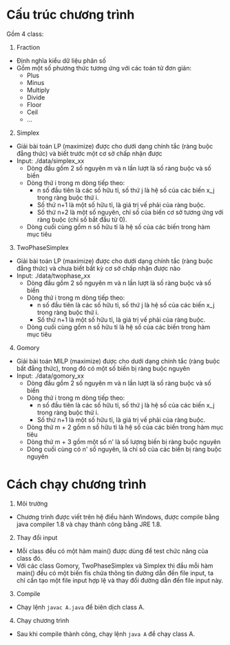 # Cấu trúc chương trình
Gồm 4 class:
1. Fraction
- Định nghĩa kiểu dữ liệu phân số
- Gồm một số phương thức tương ứng với các toán tử đơn giản:
	- Plus
	- Minus
	- Multiply
	- Divide
	- Floor
	- Ceil
	- ...
2. Simplex
- Giải bài toán LP (maximize) được cho dưới dạng chính tắc (ràng buộc đẳng thức) và biết trước một cơ sở chấp nhận được
- Input: ./data/simplex_xx
	- Dòng đầu gồm 2 số nguyên m và n lần lượt là số ràng buộc và số biến
	- Dòng thứ i trong m dòng tiếp theo:
		- n số đầu tiên là các số hữu tỉ, số thứ j là hệ số của các biến x_j trong ràng buộc thứ i.
		- Số thứ n+1 là một số hữu tỉ, là giá trị vế phải của ràng buộc.
		- Số thứ n+2 là một số nguyên, chỉ số của biến cơ sở tương ứng với ràng buộc (chỉ số bắt đầu từ 0).
	- Dòng cuối cùng gồm n số hữu tỉ là hệ số của các biến trong hàm mục tiêu
3. TwoPhaseSimplex
- Giải bài toán LP (maximize) được cho dưới dạng chính tắc (ràng buộc đẳng thức) và chưa biết bất kỳ cơ sở chấp nhận được nào
- Input: ./data/twophase_xx
	- Dòng đầu gồm 2 số nguyên m và n lần lượt là số ràng buộc và số biến
	- Dòng thứ i trong m dòng tiếp theo:
		- n số đầu tiên là các số hữu tỉ, số thứ j là hệ số của các biến x_j trong ràng buộc thứ i.
		- Số thứ n+1 là một số hữu tỉ, là giá trị vế phải của ràng buộc.
	- Dòng cuối cùng gồm n số hữu tỉ là hệ số của các biến trong hàm mục tiêu
4. Gomory
- Giải bài toán MILP (maximize) được cho dưới dạng chính tắc (ràng buộc bất đẳng thức), trong đó có một số biến bị ràng buộc nguyên
- Input: ./data/gomory_xx
	- Dòng đầu gồm 2 số nguyên m và n lần lượt là số ràng buộc và số biến
	- Dòng thứ i trong m dòng tiếp theo:
		- n số đầu tiên là các số hữu tỉ, số thứ j là hệ số của các biến x_j trong ràng buộc thứ i.
		- Số thứ n+1 là một số hữu tỉ, là giá trị vế phải của ràng buộc.
	- Dòng thứ m + 2 gồm n số hữu tỉ là hệ số của các biến trong hàm mục tiêu
	- Dòng thứ m + 3 gồm một số n' là số lượng biến bị ràng buộc nguyên
	- Dòng cuối cùng có n' số nguyên, là chỉ số của các biến bị ràng buộc nguyên

# Cách chạy chương trình
1. Môi trường
- Chương trình được viết trên hệ điều hành Windows, được compile bằng java compiler 1.8 và chạy thành công bằng JRE 1.8.
2. Thay đổi input
- Mỗi class đều có một hàm main() được dùng để test chức năng của class đó.
- Với các class Gomory, TwoPhaseSimplex và Simplex thì đầu mỗi hàm main() đều có một biến fis chứa thông tin đường dẫn đến file input, ta chỉ cần tạo một file input hợp lệ và thay đổi đường dẫn đến file input này.
3. Compile
- Chạy lệnh `javac A.java` để biên dịch class A.
4. Chạy chương trình
- Sau khi compile thành công, chạy lệnh `java A` để chạy class A.